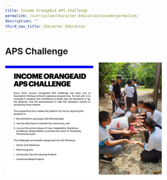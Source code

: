 ```yaml
---
title: Income OrangeAid APS Challenge
permalink: /curriculum/Character-Education/income/permalink/
description: ""
third_nav_title: Character Education
---
```

APS Challenge
==============================

![](/images/Curriculum/Income%20Orange.jpeg)